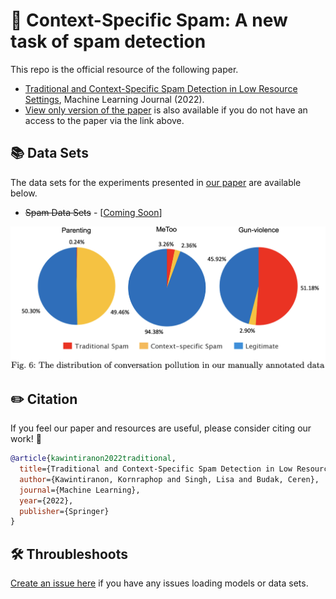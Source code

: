 # 🎯 Context-Specific Spam: A new task of spam detection
This repo is the official resource of the following paper.
- [Traditional and Context-Specific Spam Detection in Low Resource Settings](https://link.springer.com/article/10.1007/s10994-022-06176-x), Machine Learning Journal (2022).
- [View only version of the paper](https://rdcu.be/cPly3) is also available if you do not have an access to the paper via the link above.

## 📚 Data Sets

The data sets for the experiments presented in [our paper](https://link.springer.com/article/10.1007/s10994-022-06176-x) are available below.

- ~~Spam Data Sets~~ - [[Coming Soon](ComingSoon)]

![image](https://github.com/GU-DataLab/context-spam/blob/main/class_distribution.png)

## ✏️ Citation
If you feel our paper and resources are useful, please consider citing our work! 🙏
```bibtex
@article{kawintiranon2022traditional,
  title={Traditional and Context-Specific Spam Detection in Low Resource Settings},
  author={Kawintiranon, Kornraphop and Singh, Lisa and Budak, Ceren},
  journal={Machine Learning},
  year={2022},
  publisher={Springer}
}
```

##  🛠 Throubleshoots
[Create an issue here](https://github.com/GU-DataLab/context-spam/issues) if you have any issues loading models or data sets.
